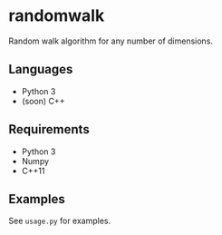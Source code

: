 # randomwalk

Random walk algorithm for any number of dimensions.

## Languages

* Python 3
* (soon) C++

## Requirements

* Python 3
* Numpy
* C++11

## Examples

See `usage.py` for examples.
